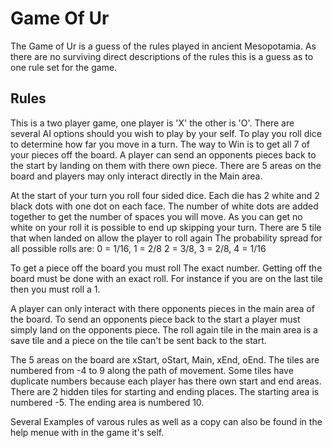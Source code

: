 # Game Of Ur

The Game of Ur is a guess of the rules played in ancient Mesopotamia.
As there are no surviving direct descriptions of the rules this is a guess as to one rule set for the game.

## Rules

This is a two player game, one player is 'X' the other is 'O'.
There are several AI options should you wish to play by your self.
To play you roll dice to determine how far you move in a turn.
The way to Win is to get all 7 of your pieces off the board.
A player can send an opponents pieces back to the start by landing on them with there own piece.
There are 5 areas on the board and players may only interact directly in the Main area.
 
At the start of your turn you roll four sided dice.
Each die has 2 white and 2 black dots with one dot on each face.
The number of white dots are added together to get the number of spaces you will move.
As you can get no white on your roll it is possible to end up skipping your turn.
There are 5 tile that when landed on allow the player to roll again
The probability spread for all possible rolls are:  0 = 1/16, 1 = 2/8 2 = 3/8, 3 = 2/8, 4 = 1/16
 
To get a piece off the board you must roll The exact number.
Getting off the board must be done with an exact roll.
For instance if you are on the last tile then you must roll a 1.
 
A player can only interact with there opponents pieces in the main area of the board.
To send an opponents piece back to the start a player must simply land on the opponents piece.
The roll again tile in the main area is a save tile and a piece on the tile can't be sent back to the start.

The 5 areas on the board are xStart, oStart, Main, xEnd, oEnd.
The tiles are numbered from -4 to 9 along the path of movement.
Some tiles have duplicate numbers because each player has there own start and end areas.
There are 2 hidden tiles for starting and ending places.
The starting area is numbered -5.
The ending area is numbered 10.

Several Examples of varous rules as well as a copy can also be found in the help menue with in the game it's self.